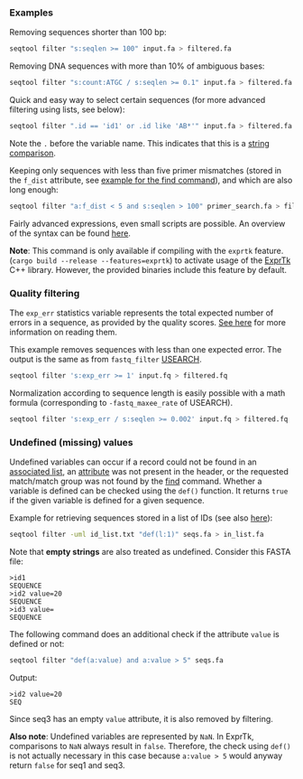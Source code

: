 
### Examples

Removing sequences shorter than 100 bp:

```bash
seqtool filter "s:seqlen >= 100" input.fa > filtered.fa
```

Removing DNA sequences with more than 10% of ambiguous bases:

```bash
seqtool filter "s:count:ATGC / s:seqlen >= 0.1" input.fa > filtered.fa
```

Quick and easy way to select certain sequences (for more advanced
filtering using lists, see below):

```bash
seqtool filter ".id == 'id1' or .id like 'AB*'" input.fa > filtered.fa
```

Note the `.` before the variable name. This indicates that this is a
[string comparison](variables#string-variables).

Keeping only sequences with less than five primer mismatches (stored in the
`f_dist` attribute, see [example for the find command](find#multiple-patterns)),
and which are also long enough:

```bash
seqtool filter "a:f_dist < 5 and s:seqlen > 100" primer_search.fa > filtered.fa
```

Fairly advanced expressions, even small scripts are possible.
An overview of the syntax can be found
[here](https://github.com/ArashPartow/exprtk/blob/f32d2b4bbb640ea4732b8a7fce1bd9717e9c998b/readme.txt#L44).


**Note**: This command is only available if compiling with the `exprtk` feature.
(`cargo build --release --features=exprtk`) to activate usage of the
[ExprTk](http://www.partow.net/programming/exprtk/) C++ library.
However, the provided binaries include this feature by default.

### Quality filtering

The `exp_err` statistics variable represents the total expected number of errors
in a sequence, as provided by the quality scores. [See here](pass.html#quality-scores)
for more information on reading them.

This example removes sequences with less than one expected error. The
output is the same as from `fastq_filter` [USEARCH](https://www.drive5.com/usearch/manual/cmd_fastq_filter.html).

```bash
seqtool filter 's:exp_err >= 1' input.fq > filtered.fq
```

Normalization according to sequence length is easily possible with
a math formula (corresponding to `-fastq_maxee_rate` of USEARCH).

```bash
seqtool filter 's:exp_err / s:seqlen >= 0.002' input.fq > filtered.fq
```

### Undefined (missing) values

Undefined variables can occur if a record could not
be found in an [associated list](lists), an [attribute](attributes) was not present
in the header, or the requested match/match group was not found by
the [find](find) command. Whether a variable is defined can be checked
using the `def()` function. It returns `true` if the given variable is defined for
a given sequence.

Example for retrieving sequences stored in a list of IDs
(see also [here](lists#filtering-given-an-id-list)):


```bash
seqtool filter -uml id_list.txt "def(l:1)" seqs.fa > in_list.fa
```

Note that **empty strings** are also treated as undefined. Consider this
FASTA file:

```
>id1
SEQUENCE
>id2 value=20
SEQUENCE
>id3 value=
SEQUENCE
```

The following command does an additional check if the attribute `value`
is defined or not:

```bash
seqtool filter "def(a:value) and a:value > 5" seqs.fa
```

Output:

```
>id2 value=20
SEQ
```

Since seq3 has an empty `value` attribute, it is also removed by filtering.

**Also note**: Undefined variables are represented by `NaN`. In ExprTk,
comparisons to `NaN` always result in `false`. Therefore, the check using
`def()` is not actually necessary in this case because `a:value > 5` would
anyway return `false` for seq1 and seq3.
